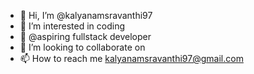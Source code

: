 - 👋 Hi, I’m @kalyanamsravanthi97
- 👀 I’m interested in coding
- 🌱 @aspiring fullstack developer
- 💞️ I’m looking to collaborate on 
- 📫 How to reach me kalyanamsravanthi97@gmail.com

<!---
kalyanamsravanthi97/kalyanamsravanthi97 is a ✨ special ✨ repository because its `README.md` (this file) appears on your GitHub profile.
You can click the Preview link to take a look at your changes.
--->
